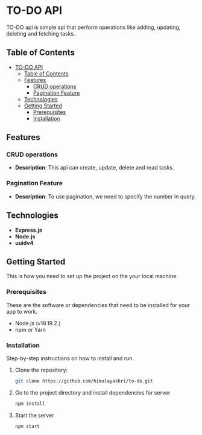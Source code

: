 # TO-DO API

TO-DO api is simple api that perform operations like adding, updating, deleting and fetching tasks.

## Table of Contents

- [TO-DO API](#to-do-api)
  - [Table of Contents](#table-of-contents)
  - [Features](#features)
    - [CRUD operations](#crud-operations)
    - [Pagination Feature](#pagination-feature)
  - [Technologies](#technologies)
  - [Getting Started](#getting-started)
    - [Prerequisites](#prerequisites)
    - [Installation](#installation)



## Features

### CRUD operations

- **Description**: This api can create, update, delete and read tasks.


### Pagination Feature

- **Description**: To use pagination, we need to specify the number in query.


## Technologies

- **Express.js**
- **Node.js**
- **uuidv4**

## Getting Started

This is how you need to set up the project on the your local machine.

### Prerequisites

These are the software or dependencies that need to be installed for your app to work.

- Node.js (v18.18.2.)
- npm or Yarn

### Installation

Step-by-step instructions on how to install and run.

1. Clone the repository:
   ```sh
   git clone https://github.com/himalayashri/to-do.git
2. Go to the project directory and install   dependencies for server
   ```sh
   npm install
   ```

3. Start the server
   ```sh
   npm start

